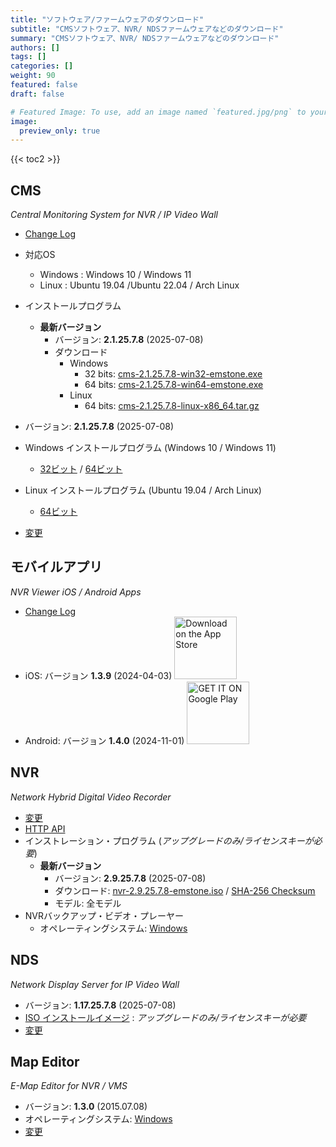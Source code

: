 ```yaml
---
title: "ソフトウェア/ファームウェアのダウンロード"
subtitle: "CMSソフトウェア、NVR/ NDSファームウェアなどのダウンロード"
summary: "CMSソフトウェア、NVR/ NDSファームウェアなどのダウンロード"
authors: []
tags: []
categories: []
weight: 90
featured: false
draft: false

# Featured Image: To use, add an image named `featured.jpg/png` to your page's folder.
image:
  preview_only: true
---
```


{{< toc2 >}}

## CMS

*Central Monitoring System for NVR / IP Video Wall*

- [Change Log](/docs/cms/changelog/cms21.html)
- 対応OS
  - Windows : Windows 10 / Windows 11
  - Linux : Ubuntu 19.04 /Ubuntu 22.04 / Arch Linux
- インストールプログラム
  - **最新バージョン**
    - バージョン: **2.1.25.7.8** (2025-07-08)
    - ダウンロード
      - Windows
        - 32 bits: [cms-2.1.25.7.8-win32-emstone.exe](https://www.emstone.com/data/cms/cms-2.1.25.7.8-win32-emstone.exe)
        - 64 bits: [cms-2.1.25.7.8-win64-emstone.exe](https://www.emstone.com/data/cms/cms-2.1.25.7.8-win64-emstone.exe)
      - Linux
        - 64 bits: [cms-2.1.25.7.8-linux-x86_64.tar.gz](https://www.emstone.com/data/cms/cms-2.1.25.7.8-linux-x86_64.tar.gz)

- バージョン: **2.1.25.7.8** (2025-07-08)
- Windows インストールプログラム (Windows 10 / Windows 11)
  - [32ビット](https://www.emstone.com/data/cms/cms-2.1.25.7.8-win32-emstone.exe) / [64ビット](https://www.emstone.com/data/cms/cms-2.1.25.7.8-win64-emstone.exe)
- Linux インストールプログラム (Ubuntu 19.04 / Arch Linux)
  - [64ビット](https://www.emstone.com/data/cms/cms-2.1.25.7.8-linux-x86_64.tar.gz)
- [変更](/docs/cms/changelog/cms21.html)

## モバイルアプリ

*NVR Viewer iOS / Android Apps*

- [Change Log](/docs/nvr-viewer/ChangeLog.html)
- iOS: バージョン **1.3.9** (2024-04-03)
  <a href="https://apps.apple.com/kr/app/linux-nvr-mobile-viewer/id561848768" target="_blank"><img width="100px" src="/img/app-store-badge.png" alt="Download on the App Store" class="d-inline-block py-0 my-2"></a>
- Android: バージョン **1.4.0** (2024-11-01)
  <a href="https://play.google.com/store/apps/details?id=com.emstone.moview" target="_blank"><img width="100px" src="/img/google-play-badge.png" alt="GET IT ON Google Play" class="d-inline-block py-0 my-2"></a>

## NVR

*Network Hybrid Digital Video Recorder*

- [変更](/docs/dvr/changelog/nvr29.html)
- [HTTP API](/docs/dvr/http/)
- インストレーション・プログラム (*アップグレードのみ/ライセンスキーが必要*)
  - **最新バージョン**
    - バージョン: **2.9.25.7.8** (2025-07-08)
    - ダウンロード: [nvr-2.9.25.7.8-emstone.iso](https://www.emstone.com/data/dvr/nvr-2.9.25.7.8-emstone.iso)
    / [SHA-256 Checksum](https://www.emstone.com/data/dvr/nvr-2.9.25.7.8-emstone.iso-sha256.txt)
    - モデル: 全モデル
- NVRバックアップ・ビデオ・プレーヤー
  - オペレーティングシステム: [Windows](https://www.emstone.com/data/nvrplay/nvrplay.exe)

## NDS

*Network Display Server for IP Video Wall*

- バージョン: **1.17.25.7.8** (2025-07-08)
- [ISO インストールイメージ](https://www.emstone.com/data/nds/nds-1.17.25.7.8.iso)
   : *アップグレードのみ/ライセンスキーが必要*
- [変更](/docs/nds/ChangeLog.html)

## Map Editor

*E-Map Editor for NVR / VMS*

- バージョン: **1.3.0** (2015.07.08)
- オペレーティングシステム: [Windows](https://www.emstone.com/data/vms/mapedit/vms-mapedit-1.3.0-win-ia32-20150708.zip)
- [変更](https://www.emstone.com/data/https://github.com/nvrsw/mapedit/blob/master/ChangeLog.md)
